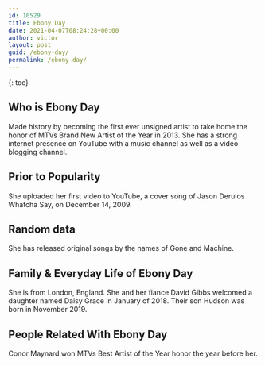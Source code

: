 ```yaml
---
id: 10529
title: Ebony Day
date: 2021-04-07T08:24:28+00:00
author: victor
layout: post
guid: /ebony-day/
permalink: /ebony-day/
---
```



{: toc}


## Who is Ebony Day



Made history by becoming the first ever unsigned artist to take home the honor of MTVs Brand New Artist of the Year in 2013. She has a strong internet presence on YouTube with a music channel as well as a video blogging channel.

                
                
                
## Prior to Popularity



She uploaded her first video to YouTube, a cover song of Jason Derulos Whatcha Say, on December 14, 2009.

                
                
                
## Random data



She has released original songs by the names of Gone and Machine.

                
                
                
## Family & Everyday Life of Ebony Day



She is from London, England. She and her fiance David Gibbs welcomed a daughter named Daisy Grace in January of 2018. Their son Hudson was born in November 2019.

                
                
                
## People Related With Ebony Day



Conor Maynard won MTVs Best Artist of the Year honor the year before her.

                
              
            
          
          
          